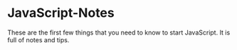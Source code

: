 # JavaScript-Notes
These are the first few things that you need to know to start JavaScript. It is full of notes and tips.
